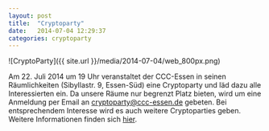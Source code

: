 ```yaml
---
layout: post
title:  "Cryptoparty"
date:   2014-07-04 12:29:37
categories: cryptoparty
---
```

![CryptoParty]({{ site.url }}/media/2014-07-04/web_800px.png)

Am 22. Juli 2014 um 19 Uhr veranstaltet der CCC-Essen in seinen
Räumlichkeiten (Sibyllastr. 9, Essen-Süd) eine Cryptoparty und läd dazu
alle Interessierten ein. Da unsere Räume nur begrenzt Platz bieten,
wird um eine Anmeldung per Email an cryptoparty@ccc-essen.de gebeten.
Bei entsprechendem Interesse wird es auch weitere Cryptoparties geben.
Weitere Informationen finden sich [hier](http://www.cryptoparty.in/essen).
